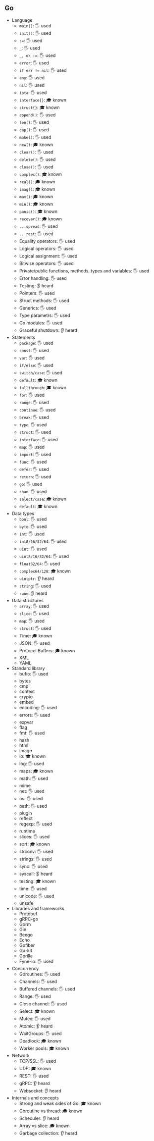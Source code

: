 ## Go

- Language
  - `main()`: 🖐️ used
  - `init()`: 🖐️ used
  - `:=`: 🖐️ used
  - `_`: 🖐️ used
  - `_, ok :=`: 🖐️ used
  - `error`: 🖐️ used
  - `if err != nil`: 🖐️ used
  - `any`: 🖐️ used
  - `nil`: 🖐️ used 
  - `iota`: 🖐️ used 
  - `interface{}`: 🎓 known
  - `struct{}`: 🎓 known
  - `append()`: 🖐️ used
  - `len()`: 🖐️ used
  - `cap()`: 🖐️ used
  - `make()`: 🖐️ used
  - `new()`: 🎓 known
  - `clear()`: 🖐️ used
  - `delete()`: 🖐️ used
  - `close()`: 🖐️ used
  - `complex()`: 🎓 known
  - `real()`: 🎓 known
  - `imag()`: 🎓 known
  - `max()`: 🎓 known
  - `min()`: 🎓 known
  - `panic()`: 🎓 known
  - `recover()`: 🎓 known
  - `...spread`: 🖐️ used
  - `...rest`: 🖐️ used
  - Equality operators: 🖐️ used
  - Logical operators: 🖐️ used
  - Logical assignment: 🖐️ used
  - Bitwise operators: 🖐️ used
  - Private/public functions, methods, types and variables: 🖐️ used
  - Error handling: 🖐️ used
  - Testing: 👂 heard
  - Pointers: 🖐️ used
  - Struct methods: 🖐️ used
  - Generics: 🖐️ used
  - Type parametrs: 🖐️ used
  - Go modules: 🖐️ used
  - Graceful shutdown: 👂 heard
- Statements
  - `package`: 🖐️ used
  - `const`: 🖐️ used
  - `var`: 🖐️ used
  - `if/else`: 🖐️ used
  - `switch/case`: 🖐️ used
  - `default`: 🎓 known
  - `fallthrough`: 🎓 known
  - `for`: 🖐️ used
  - `range`: 🖐️ used
  - `continue`: 🖐️ used
  - `break`: 🖐️ used
  - `type`: 🖐️ used
  - `struct`: 🖐️ used
  - `interface`: 🖐️ used
  - `map`: 🖐️ used
  - `import`: 🖐️ used
  - `func`: 🖐️ used
  - `defer`: 🖐️ used
  - `return`: 🖐️ used
  - `go`: 🖐️ used
  - `chan`: 🖐️ used
  - `select/case`: 🎓 known
  - `default`: 🎓 known
- Data types
  - `bool`: 🖐️ used
  - `byte`: 🖐️ used
  - `int`: 🖐️ used
  - `int8/16/32/64`: 🖐️ used
  - `uint`: 🖐️ used
  - `uint8/16/32/64`: 🖐️ used
  - `float32/64`: 🖐️ used
  - `complex64/128`: 🎓 known
  - `uintptr`: 👂 heard
  - `string`: 🖐️ used
  - `rune`: 👂 heard
- Data structures
  - `array`: 🖐️ used
  - `slice`: 🖐️ used
  - `map`: 🖐️ used
  - `struct`: 🖐️ used
  - Time: 🎓 known
  - JSON: 🖐️ used
  - Protocol Buffers: 🎓 known
  - XML
  - YAML
- Standard library
  - bufio: 🖐️ used
  - bytes
  - cmp
  - context
  - crypto
  - embed
  - encoding: 🖐️ used
  - errors: 🖐️ used
  - expvar
  - flag
  - fmt: 🖐️ used
  - hash
  - html
  - image
  - io: 🎓 known
  - log: 🖐️ used
  - maps: 🎓 known
  - math: 🖐️ used
  - mime
  - net: 🖐️ used
  - os: 🖐️ used
  - path: 🖐️ used
  - plugin
  - reflect
  - regexp: 🖐️ used
  - runtime
  - slices: 🖐️ used
  - sort: 🎓 known
  - strconv: 🖐️ used
  - strings: 🖐️ used
  - sync: 🖐️ used
  - syscall: 👂 heard
  - testing: 🎓 known
  - time: 🖐️ used
  - unicode: 🖐️ used
  - unsafe
- Libraries and frameworks
  - Protobuf
  - gRPC-go
  - Gorm
  - Gin
  - Beego
  - Echo
  - Gofiber
  - Go-kit
  - Gorilla
  - Fyne-io: 🖐️ used
- Concurrency
  - Goroutines: 🖐️ used
  - Channels: 🖐️ used
  - Buffered channels: 🖐️ used
  - Range: 🖐️ used
  - Close channel: 🖐️ used
  - Select: 🎓 known
  - Mutex: 🖐️ used
  - Atomic: 👂 heard
  - WaitGroups: 🖐️ used
  - Deadlock: 🎓 known
  - Worker pools: 🎓 known
- Network
  - TCP/SSL: 🖐️ used
  - UDP: 🎓 known
  - REST: 🖐️ used
  - gRPC: 👂 heard
  - Websocket: 👂 heard
- Internals and concepts
  - Strong and weak sides of Go: 🎓 known
  - Goroutine vs thread: 🎓 known
  - Scheduler: 👂 heard
  - Array vs slice: 🎓 known
  - Garbage collection: 👂 heard